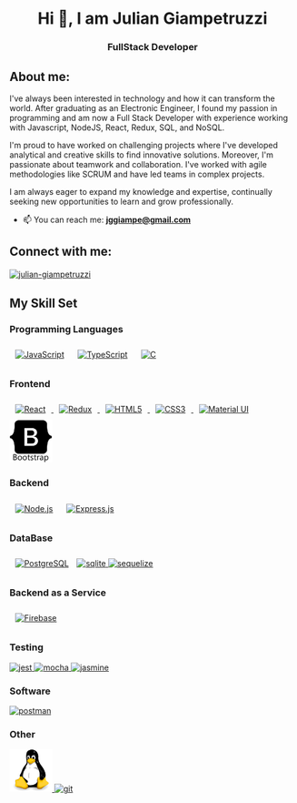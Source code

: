 <h1 align="center">Hi 👋, I am Julian Giampetruzzi</h1>
<h3 align="center">FullStack Developer</h3>

<h2 align="left">About me:</h2>
<p align="left">I've always been interested in technology and how it can transform the world. After graduating as an Electronic Engineer, I found my passion in programming and am now a Full Stack Developer with experience working with Javascript, NodeJS, React, Redux, SQL, and NoSQL.</p> 
<p>I'm proud to have worked on challenging projects where I've developed analytical and creative skills to find innovative solutions.
Moreover, I'm passionate about teamwork and collaboration. I've worked with agile methodologies like SCRUM and have led teams in complex projects.</p>
<p>I am always eager to expand my knowledge and expertise, continually seeking new opportunities to learn and grow professionally.
</p>



- 📫 You can reach me: **jggiampe@gmail.com**

<h2 align="left">Connect with me:</h2>
<p align="left">
<a href="https://linkedin.com/in/julian-giampetruzzi" target="blank"><img align="center" src="https://raw.githubusercontent.com/rahuldkjain/github-profile-readme-generator/master/src/images/icons/Social/linked-in-alt.svg" alt="julian-giampetruzzi" height="30" width="40" /></a>
</p>


<p></p>

## My Skill Set  
### Programming Languages  
<div align="left">  
<a href="https://www.javascript.com/" target="_blank"><img style="margin: 10px" src="https://profilinator.rishav.dev/skills-assets/javascript-original.svg" alt="JavaScript" height="75" /></a>  
<a href="https://www.typescriptlang.org/" target="_blank"><img style="margin: 10px" src="https://profilinator.rishav.dev/skills-assets/typescript-original.svg" alt="TypeScript" height="75" /></a>  
<a href="https://www.cprogramming.com/" target="_blank"><img style="margin: 10px" src="https://profilinator.rishav.dev/skills-assets/c-original.svg" alt="C" height="75" /></a>  
    </div>  







  ### Frontend  
  <div align="left">  
  <a href="https://reactjs.org/" target="_blank">
    <img style="margin: 10px" src="https://profilinator.rishav.dev/skills-assets/react-original-wordmark.svg" alt="React" height="75" />
  </a>  
    
  <a href="https://redux-toolkit.js.org/" target="_blank">
    <img style="margin: 10px" src="https://profilinator.rishav.dev/skills-assets/redux-original.svg" alt="Redux" height="75" />
  </a>  
     <a href="https://en.wikipedia.org/wiki/HTML5" target="_blank">
    <img style="margin: 10px" src="https://profilinator.rishav.dev/skills-assets/html5-original-wordmark.svg" alt="HTML5" height="75" />
  </a>  
     <a href="https://www.w3schools.com/css/" target="_blank">
    <img style="margin: 10px" src="https://profilinator.rishav.dev/skills-assets/css3-original-wordmark.svg" alt="CSS3" height="75" />
  </a>  
    
 
  <a href="https://mui.com/" target="_blank">
    <img style="margin: 10px" src="https://profilinator.rishav.dev/skills-assets/mui.png" alt="Material UI" height="75" />
  </a>   
    
  <a href="https://getbootstrap.com" target="_blank" rel="noreferrer"> 
    <img src="https://raw.githubusercontent.com/devicons/devicon/master/icons/bootstrap/bootstrap-plain-wordmark.svg" alt="bootstrap" height="75"/> 
  </a> 
    
  </div>




### Backend  
<div align="left">  
<a href="https://nodejs.org/" target="_blank"><img style="margin: 10px" src="https://profilinator.rishav.dev/skills-assets/nodejs-original-wordmark.svg" alt="Node.js" height="75" /></a>  
<a href="https://expressjs.com/" target="_blank"><img style="margin: 10px" src="https://profilinator.rishav.dev/skills-assets/express-original-wordmark.svg" alt="Express.js" height="75" /></a>  
</div>
    
    
### DataBase  
<div align="left">  
<a href="https://www.postgresql.org/" target="_blank"><img style="margin: 10px" src="https://profilinator.rishav.dev/skills-assets/postgresql-original-wordmark.svg" alt="PostgreSQL" height="75" /></a>  
  
   <a href="https://www.sqlite.org/" target="_blank" rel="noreferrer"> 
    <img src="https://www.vectorlogo.zone/logos/sqlite/sqlite-icon.svg" alt="sqlite" height="75"/> 
  </a>
  <a href="https://sequelize.org/" target="_blank" rel="noreferrer"> 
    <img src="https://sequelize.org/api/v6/image/brand_logo.png" alt="sequelize" height="75"/> 
  </a>
  
</div>
  
  ### Backend as a Service  
<div align="left">  
<a href="https://firebase.google.com/" target="_blank"><img style="margin: 10px" src="https://profilinator.rishav.dev/skills-assets/firebase.png" alt="Firebase" height="75" /></a>
</div>



  ### Testing  
<div align="left">  
<a href="https://jestjs.io" target="_blank" rel="noreferrer"> 
    <img src="https://www.vectorlogo.zone/logos/jestjsio/jestjsio-icon.svg" alt="jest" height="75"/> 
  </a> 
  <a href="https://mochajs.org" target="_blank" rel="noreferrer"> 
    <img src="https://www.vectorlogo.zone/logos/mochajs/mochajs-icon.svg" alt="mocha" height="75"/> 
  </a> 
   <a href="https://jasmine.github.io/" target="_blank" rel="noreferrer"> 
    <img src="https://www.vectorlogo.zone/logos/jasmine/jasmine-icon.svg" alt="jasmine" height="75"/> 
  </a> 
</div>
  
  ### Software  
<div align="left">  
<a href="https://postman.com" target="_blank" rel="noreferrer"> 
    <img src="https://www.vectorlogo.zone/logos/getpostman/getpostman-icon.svg" alt="postman" height="75"/> 
  </a> 
</div>

 ### Other  
<div align="left">  
<a href="https://www.linux.org/" target="_blank" rel="noreferrer"> 
    <img src="https://raw.githubusercontent.com/devicons/devicon/master/icons/linux/linux-original.svg" alt="linux" height="75"/> 
  </a>
  <a href="https://git-scm.com/" target="_blank" rel="noreferrer"> 
    <img src="https://www.vectorlogo.zone/logos/git-scm/git-scm-icon.svg" alt="git" height="75"/> 
  </a> 
</div>
  

 
